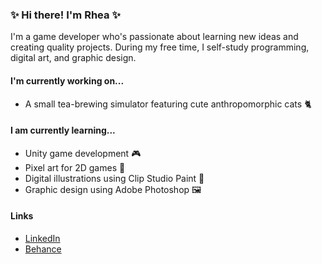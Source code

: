 ### ✨ Hi there! I'm Rhea ✨
I'm a game developer who's passionate about learning new ideas and creating quality projects. During my free time, I self-study programming, digital art, and graphic design. 

#### I'm currently working on...
* A small tea-brewing simulator featuring cute anthropomorphic cats 🐈

#### I am currently learning...
* Unity game development 🎮
* Pixel art for 2D games 👾
* Digital illustrations using Clip Studio Paint 🎨
* Graphic design using Adobe Photoshop 🖼️

#### Links
* [LinkedIn](https://www.linkedin.com/in/andrea-limkinglam/)
* [Behance](https://www.behance.net/stingraye)

<!--
**stingraye1106/stingraye1106** is a ✨ _special_ ✨ repository because its `README.md` (this file) appears on your GitHub profile.
* [itch.io](https://stingraye.itch.io/)

Here are some ideas to get you started:

- 🔭 I’m currently working on ...
- 🌱 I’m currently learning ...
- 👯 I’m looking to collaborate on ...
- 🤔 I’m looking for help with ...
- 💬 Ask me about ...
- 📫 How to reach me: ...
- 😄 Pronouns: ...
- ⚡ Fun fact: ...
-->
